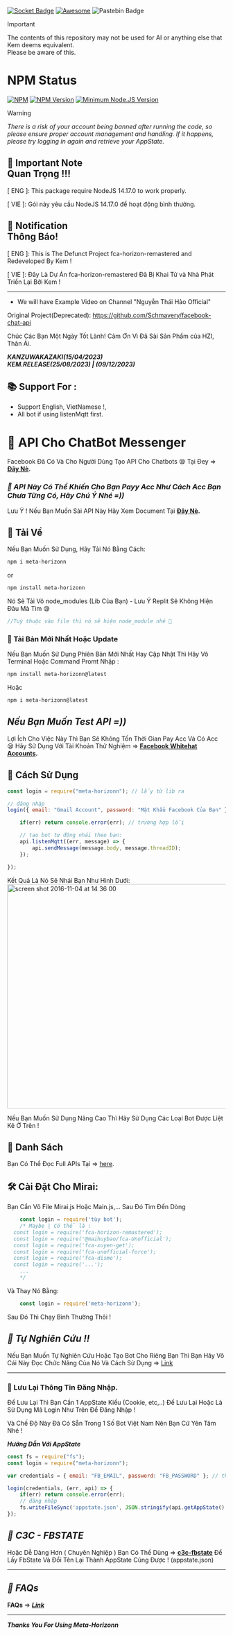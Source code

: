 [![Socket Badge](https://socket.dev/api/badge/npm/package/meta-horizonn)](https://socket.dev/npm/package/meta-horizonn)
[![Awesome](https://cdn.rawgit.com/sindresorhus/awesome/d7305f38d29fed78fa85652e3a63e154dd8e8829/media/badge.svg)](https://github.com/JustKemForFun/JustKemForFun)
![Pastebin Badge](https://img.shields.io/badge/Pastebin-02456C?logo=pastebin&logoColor=fff&style=flat-square) 

> [!IMPORTANT]
 The contents of this repository may not be used for AI or anything else that Kem deems equivalent.  
 Please be aware of this.

 <!-- ## Simple alerts
> [!NOTE]
> This is a note.

> [!TIP]
> This is a tip. (Supported since 14 Nov 2023)

> [!IMPORTANT]
> Crutial information comes here.

> [!CAUTION]
> Negative potential consequences of an action. (Supported since 14 Nov 2023)

> [!WARNING]
> Critical content comes here. -->

# NPM Status

[![NPM](https://nodei.co/npm/meta-horizonn.png?downloads=true)](https://www.npmjs.com/package/meta-horizonn)
[![NPM Version](https://img.shields.io/npm/v/meta-horizonn.svg?style=flat-square)](https://www.npmjs.org/package/meta-horizonn)
[![Minimum Node.JS Version](https://badgen.net/npm/node/meta-horizonn)](https://npmjs.com/package/meta-horizonn)
<!-- <p align="center">
	<a href="https://nodejs.org/dist/v16.20.0">
		<img src="https://img.shields.io/badge/Nodejs%20Support-16.x-brightgreen.svg?style=flat-square" alt="Nodejs Support v16.x">
  </a>
</p> -->
<!-- [![NPM Package Dependents](https://badgen.net/npm/dependents/meta-horizonn)](https://npmjs.com/package/meta-horizonn)

## Install Package
[![Install Size](https://img.shields.io/badge/dynamic/json?url=https://packagephobia.com/v2/api.json?p=meta-horizonn&query=$.install.pretty&label=install%20size&style=flat-square)](https://packagephobia.now.sh/result?p=meta-horizonn)
[![NPM Bundle Size](https://img.shields.io/bundlephobia/minzip/meta-horizonn?style=flat-square)](https://bundlephobia.com/package/meta-horizonn@latest)

# Downloads
[![NPM Package Daily Downloads](https://badgen.net/npm/dm/meta-horizonn)](https://npmjs.com/package/meta-horizonn)
[![NPM Package Monthly Downloads](https://badgen.net/npm/dm/meta-horizonn)](https://npmjs.com/package/meta-horizonn)
### Total Downloads
[![NPM Package Total Downloads](https://badgen.net/npm/dt/meta-horizonn)](https://npmjs.com/package/meta-horizonn) -->

<!-- ## **List Info**

- [📝 **Note**](#-note)
- [🚧 **Requirement**](#-requirement)
- [📝 **Tutorial**](#-tutorial)
- [🔔 **How to get notification when have new update?**](#-how-to-get-notification-when-have-new-update)
- [🆙 **How to Update**](#-how-to-update)
- [🛠️ **How to create new commands**](#️-how-to-create-new-commands)
- [💭 **Support**](#-support)
- [📚 **Support Languages in source code**](#-support-languages-in-source-code)
- [📌 **Common Problems**](#-common-problems)
- [❌ **DO NOT USE THE ORIGINAL UNDERGRADUATE VERSION**](#-do-not-use-the-original-undergraduate-version)
- [✨ **Copyright (C)**](#-copyright-c)
- [📜 **License**](#-license)

<hr>

 ## 📝 **Note**
- This is a messenger chat bot using a personal account, using an [unofficial api](https://github.com/ntkhang03/fb-chat-api/blob/master/DOCS.md) ([Origin here](https://github.com/Schmavery/facebook-chat-api)) and this may lead to facebook account being locked due to spam or other reasons. 
- So, I recommend using a clone account (one that you're willing to throw away at any time)
- ***I am not responsible for any problems that may arise from using this bot.*** -->
> [!WARNING]
> *There is a risk of your account being banned after running the code, so please ensure proper account management and handling. If it happens, please try logging in again and retrieve your AppState.*

## **📝 Important Note <br> Quan Trọng !!!**

[ ENG ]: This package require NodeJS 14.17.0 to work properly.

[ VIE ]: Gói này yêu cầu NodeJS 14.17.0 để hoạt động bình thường.

## **📝 Notification <br> Thông Báo!**

[ ENG ]: This is The Defunct Project fca-horizon-remastered and Redeveloped By Kem !

[ VIE ]: Đây Là Dự Án fca-horizon-remastered Đã Bị Khai Tử và Nhà Phát Triển Lại Bởi Kem !

------------------------------------

+ We will have Example Video on Channel "Nguyễn Thái Hảo Official"

Original Project(Deprecated): https://github.com/Schmavery/facebook-chat-api

Chúc Các Bạn Một Ngày Tốt Lành!
Cảm Ơn Vì Đã Sài Sản Phẩm của HZI, Thân Ái.

***KANZUWAKAZAKI(15/04/2023)<br>
KEM.RELEASE(25/08/2023) | (09/12/2023)***

## **📚 Support For :**

+ Support English, VietNamese !,
+ All bot if using listenMqtt first.

# **📜 API Cho ChatBot Messenger**

Facebook Đã Có Và Cho Người Dùng Tạo API Cho Chatbots 😪 Tại Đey => **[Đây Nè](https://developers.facebook.com/docs/messenger-platform).**

### ***📜 API Này Có Thể Khiến Cho Bạn Payy Acc Như Cách Acc Bạn Chưa Từng Có, Hãy Chú Ý Nhé =))***

Lưu Ý ! Nếu Bạn Muốn Sài API Này Hãy Xem Document Tại **[Đây Nè](https://github.com/Schmavery/facebook-chat-api).**

## **📌 Tải Về**

Nếu Bạn Muốn Sử Dụng, Hãy Tải Nó Bằng Cách:
```bash
npm i meta-horizonn
```
or
```bash
npm install meta-horizonn
```

Nó Sẽ Tải Vô node_modules (Lib Của Bạn) - Lưu Ý Replit Sẽ Không Hiện Đâu Mà Tìm 😪
```javascript
//Tuỳ thuộc vào file thì nó sẽ hiện node_module nhé 🐧
```


### **📌 Tải Bản Mới Nhất Hoặc Update**

Nếu Bạn Muốn Sử Dụng Phiên Bản Mới Nhất Hay Cập Nhật Thì Hãy Vô Terminal Hoặc Command Promt Nhập :
```bash
npm install meta-horizonn@latest
```
Hoặc
```bash
npm i meta-horizonn@latest
```

## ***Nếu Bạn Muốn Test API =))***

Lợi Ích Cho Việc Này Thì Bạn Sẽ Không Tốn Thời Gian Pay Acc Và Có Acc 😪
Hãy Sử Dụng Với Tài Khoản Thử Nghiệm => **[Facebook Whitehat Accounts](https://www.facebook.com/whitehat/accounts/).**

## **📌 Cách Sử Dụng**

```javascript
const login = require("meta-horizonn"); // lấy từ lib ra 

// đăng nhập
login({ email: "Gmail Account", password: "Mật Khẩu Facebook Của Bạn" }, (err, api) => {

    if(err) return console.error(err); // trường hợp lỗi

    // tạo bot tự động nhái theo bạn:
    api.listenMqtt((err, message) => {
        api.sendMessage(message.body, message.threadID);
    });

});
```

Kết Quả Là Nó Sẽ Nhái Bạn Như Hình Dưới:
<img width="517" alt="screen shot 2016-11-04 at 14 36 00" src="https://cloud.githubusercontent.com/assets/4534692/20023545/f8c24130-a29d-11e6-9ef7-47568bdbc1f2.png">

Nếu Bạn Muốn Sử Dụng Nâng Cao Thì Hãy Sử Dụng Các Loại Bot Được Liệt Kê Ở Trên !

## **📌 Danh Sách**

Bạn Có Thể Đọc Full APIs Tại => [here](DOCS.md).

## **🛠️ Cài Đặt Cho Mirai:** 

Bạn Cần Vô File Mirai.js Hoặc Main.js,... Sau Đó Tìm Đến Dòng
```js
    const login = require('tùy bot'); 
    /* Maybe | Có thể là :
  const login = require('fca-horizon-remastered');
  const login = require('@maihuybao/fca-Unofficial');
  const login = require('fca-xuyen-get');
  const login = require('fca-unofficial-force');
  const login = require('fca-disme');
  const login = require('...');
    ...   
    */
```

Và Thay Nó Bằng:

```js
    const login = require('meta-horizonn');
```

Sau Đó Thì Chạy Bình Thường Thôi  !

## ***💭 Tự Nghiên Cứu !!***

Nếu Bạn Muốn Tự Nghiên Cứu Hoặc Tạo Bot Cho Riêng Bạn Thì Bạn Hãy Vô Cái Này Đọc Chức Năng Của Nó Và Cách Sử Dụng => [Link](https://github.com/Schmavery/facebook-chat-api#Unofficial%20Facebook%20Chat%20API)

------------------------------------

### **📌 Lưu Lại Thông Tin Đăng Nhập.**

Để Lưu Lại Thì Bạn Cần 1 AppState Kiểu (Cookie, etc,..) Để Lưu Lại Hoặc Là Sử Dụng Mã Login Như Trên Để Đăng Nhập !

Và Chế Độ Này Đã Có Sẵn Trong 1 Số Bot Việt Nam Nên Bạn Cứ Yên Tâm Nhé !

***__Hướng Dẫn Với AppState__***

```js
const fs = require("fs");
const login = require("meta-horizonn");

var credentials = { email: "FB_EMAIL", password: "FB_PASSWORD" }; // thông tin tài khoản

login(credentials, (err, api) => {
    if(err) return console.error(err);
    // đăng nhập
    fs.writeFileSync('appstate.json', JSON.stringify(api.getAppState(), null,'\t')); //tạo appstate
});
```
## ***📜 C3C - FBSTATE***

Hoặc Dễ Dàng Hơn ( Chuyên Nghiệp ) Bạn Có Thể Dùng => **[c3c-fbstate](https://github.com/c3cbot/c3c-fbstate)** Để Lấy FbState Và Đổi Tên Lại Thành AppState Cũng Được ! (appstate.json)

------------------------------------

## ***📌 FAQs***

**FAQs** => ***[Link](https://github.com/Schmavery/facebook-chat-api#FAQS)***

------------------------------------

***Thanks You For Using Meta-Horizonn***